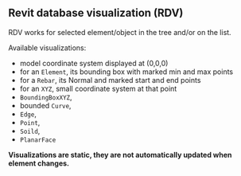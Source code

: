 ## Revit database visualization (RDV)

RDV works for selected element/object in the tree and/or on the list.

Available visualizations:

- model coordinate system displayed at (0,0,0)
- for an `Element`, its bounding box with marked min and max points
- for a `Rebar`, its Normal and marked start and end points
- for an `XYZ`, small coordinate system at that point
- `BoundingBoxXYZ`,
- bounded `Curve`, 
- `Edge`, 
- `Point`, 
- `Soild`, 
- `PlanarFace`
 


**Visualizations are static, they are not automatically updated when element changes.**